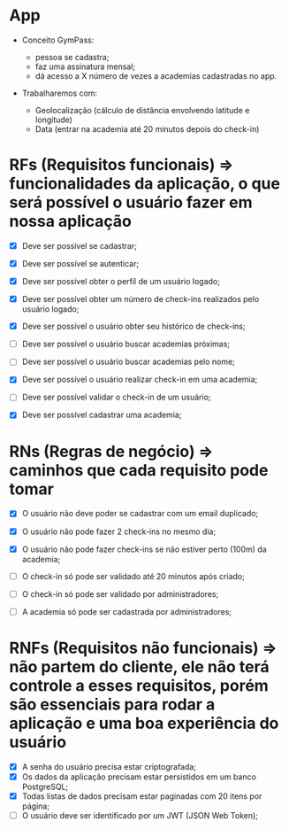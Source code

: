 # App

- Conceito GymPass:
  - pessoa se cadastra;
  - faz uma assinatura mensal;
  - dá acesso a X número de vezes a academias cadastradas no app.


- Trabalharemos com:
  - Geolocalização (cálculo de distância envolvendo latitude e longitude)
  - Data (entrar na academia até 20 minutos depois do check-in)


# RFs (Requisitos funcionais) => funcionalidades da aplicação, o que será possível o usuário fazer em nossa aplicação

- [x] Deve ser possível se cadastrar;
- [x] Deve ser possível se autenticar;
- [x] Deve ser possível obter o perfil de um usuário logado;
- [x] Deve ser possível obter um número de check-ins realizados pelo usuário logado;
- [x] Deve ser possível o usuário obter seu histórico de check-ins;
- [ ] Deve ser possível o usuário buscar academias próximas;
- [ ] Deve ser possível o usuário buscar academias pelo nome;
- [x] Deve ser possível o usuário realizar check-in em uma academia;
- [ ] Deve ser possível validar o check-in de um usuário;
- [x] Deve ser possível cadastrar uma academia;


# RNs (Regras de negócio) => caminhos que cada requisito pode tomar

- [x] O usuário não deve poder se cadastrar com um email duplicado;
- [x] O usuário não pode fazer 2 check-ins no mesmo dia;
- [x] O usuário não pode fazer check-ins se não estiver perto (100m) da academia;
- [ ] O check-in só pode ser validado até 20 minutos após criado;
- [ ] O check-in só pode ser validado por administradores;
- [ ] A academia só pode ser cadastrada por administradores;


# RNFs (Requisitos não funcionais) => não partem do cliente, ele não terá controle a esses requisitos, porém são essenciais para rodar a aplicação e uma boa experiência do usuário

- [x] A senha do usuário precisa estar criptografada;
- [x] Os dados da aplicação precisam estar persistidos em um banco PostgreSQL;
- [x] Todas listas de dados precisam estar paginadas com 20 itens por página;
- [ ] O usuário deve ser identificado por um JWT (JSON Web Token);
